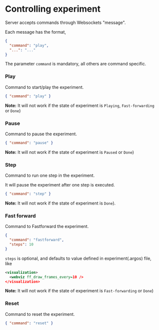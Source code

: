 # Controlling experiment

Server accepts commands through Websockets "message".

Each message has the format,

```json
{
  "command": "play",
  "...": "..."
}
```
The parameter `command` is mandatory, all others are command specific.


### Play
Command to start/play the experiment.

```json
{ "command": "play" }
```
**Note:** It will not work if the state of experiment is `Playing`, `Fast-forwarding` or `Done`)

### Pause
Command to pause the experiment.

```json
{ "command": "pause" }
```
**Note:** It will not work if the state of experiment is `Paused` or `Done`)


### Step
Command to run one step in the experiment.

It will pause the experiment after one step is executed.
```json
{ "command": "step" }
```
**Note:** It will not work if the state of experiment is `Done`).



### Fast forward
Command to Fastforward the experiment.

```json
{
  "command": "fastforward",
  "steps": 10
}
```
`steps` is optional, and defaults to value defined in experiment(.argos) file, like
```xml
<visualization>
  <webviz ff_draw_frames_every=10 />
</visualization>
```
**Note:** It will not work if the state of experiment is `Fast-forwarding` or `Done`)

### Reset
Command to reset the experiment.

```json
{ "command": "reset" }
```

